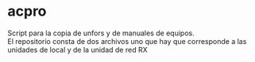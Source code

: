 # acpro
Script para la copia de unfors y de manuales de equipos.  
El repositorio consta de dos archivos uno que hay que corresponde a las unidades de local y de la unidad de red RX

